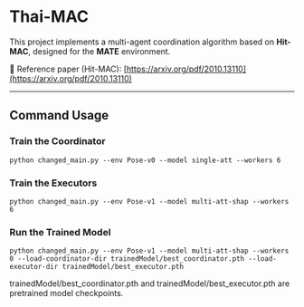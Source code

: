 # Thai-MAC

This project implements a multi-agent coordination algorithm based on **Hit-MAC**, designed for the **MATE** environment.

📄 Reference paper (Hit-MAC): [https://arxiv.org/pdf/2010.13110](https://arxiv.org/pdf/2010.13110)

---

## Command Usage

### Train the Coordinator
```
python changed_main.py --env Pose-v0 --model single-att --workers 6
```

### Train the Executors
```
python changed_main.py --env Pose-v1 --model multi-att-shap --workers 6
```

### Run the Trained Model
```
python changed_main.py --env Pose-v1 --model multi-att-shap --workers 0 --load-coordinator-dir trainedModel/best_coordinator.pth --load-executor-dir trainedModel/best_executor.pth
```

trainedModel/best_coordinator.pth and trainedModel/best_executor.pth are pretrained model checkpoints.
